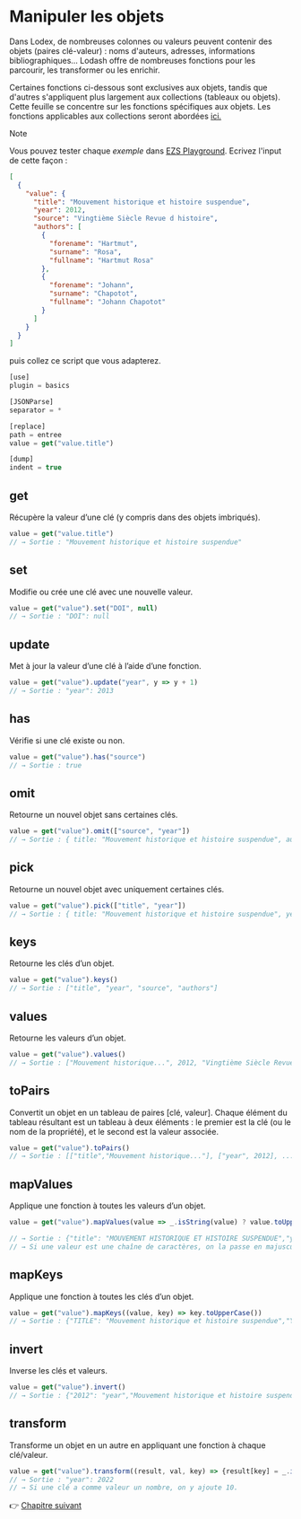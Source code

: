 # Manipuler les objets

Dans Lodex, de nombreuses colonnes ou valeurs peuvent contenir des objets (paires clé-valeur) : noms d'auteurs, adresses, informations bibliographiques… Lodash offre de nombreuses fonctions pour les parcourir, les transformer ou les enrichir.

Certaines fonctions ci-dessous sont exclusives aux objets, tandis que d'autres s'appliquent plus largement aux collections (tableaux ou objets). Cette feuille se concentre sur les fonctions spécifiques aux objets. Les fonctions applicables aux collections seront abordées [ici.]()

> [!NOTE]  
> Vous pouvez tester chaque *exemple* dans [EZS Playground](http://ezs-playground.daf.intra.inist.fr/). Ecrivez l'input de cette façon : 
> ```json
> [
>   {
>     "value": {
>       "title": "Mouvement historique et histoire suspendue",
>       "year": 2012,
>       "source": "Vingtième Siècle Revue d histoire",
>       "authors": [
>         {
>           "forename": "Hartmut",
>           "surname": "Rosa",
>           "fullname": "Hartmut Rosa"
>         },
>         {
>           "forename": "Johann",
>           "surname": "Chapotot",
>           "fullname": "Johann Chapotot"
>         }
>       ]
>     }
>   }
> ]
> ```
>
> puis collez ce script que vous adapterez.
> 
> ```js
> [use]
> plugin = basics
>
> [JSONParse]
> separator = *
>
> [replace]
> path = entree
> value = get("value.title")
>
> [dump]
> indent = true
> ```

## get  

Récupère la valeur d’une clé (y compris dans des objets imbriqués).  

```js
value = get("value.title")
// → Sortie : "Mouvement historique et histoire suspendue"
```

## set  

Modifie ou crée une clé avec une nouvelle valeur.  

```js
value = get("value").set("DOI", null)
// → Sortie : "DOI": null
```

## update  

Met à jour la valeur d’une clé à l’aide d’une fonction.  

```js
value = get("value").update("year", y => y + 1)
// → Sortie : "year": 2013
```

## has  

Vérifie si une clé existe ou non.  

```js
value = get("value").has("source")
// → Sortie : true
```

## omit  

Retourne un nouvel objet sans certaines clés.  

```js
value = get("value").omit(["source", "year"])
// → Sortie : { title: "Mouvement historique et histoire suspendue", authors: [...] }
```

## pick  

Retourne un nouvel objet avec uniquement certaines clés.  

```js
value = get("value").pick(["title", "year"])
// → Sortie : { title: "Mouvement historique et histoire suspendue", year: 2012 }
```

## keys  

Retourne les clés d’un objet.  

```js
value = get("value").keys()
// → Sortie : ["title", "year", "source", "authors"]
```

## values  

Retourne les valeurs d’un objet.  

```js
value = get("value").values()
// → Sortie : ["Mouvement historique...", 2012, "Vingtième Siècle Revue d histoire", [ ... ]]
```

## toPairs  

Convertit un objet en un tableau de paires [clé, valeur]. Chaque élément du tableau résultant est un tableau à deux éléments : le premier est la clé (ou le nom de la propriété), et le second est la valeur associée. 

```js
value = get("value").toPairs()
// → Sortie : [["title","Mouvement historique..."], ["year", 2012], ...]
```

## mapValues  

Applique une fonction à toutes les valeurs d’un objet.  

```js
value = get("value").mapValues(value => _.isString(value) ? value.toUpperCase() : value)

// → Sortie : {"title": "MOUVEMENT HISTORIQUE ET HISTOIRE SUSPENDUE","year": 2012,"source": "VINGTIÈME SIÈCLE REVUE D HISTOIRE"...}
// → Si une valeur est une chaîne de caractères, on la passe en majuscules.
```

## mapKeys  

Applique une fonction à toutes les clés d’un objet.  

```js
value = get("value").mapKeys((value, key) => key.toUpperCase())
// → Sortie : {"TITLE": "Mouvement historique et histoire suspendue","YEAR": 2012,"SOURCE": "Vingtième Siècle Revue d histoire"...}
```

## invert  

Inverse les clés et valeurs.  

```js
value = get("value").invert()
// → Sortie : {"2012": "year","Mouvement historique et histoire suspendue": "title"...}
```

## transform  

Transforme un objet en un autre en appliquant une fonction à chaque clé/valeur.  

```js
value = get("value").transform((result, val, key) => {result[key] = _.isNumber(val) ? val + 10 : val}, {})
// → Sortie : "year": 2022
// → Si une clé a comme valeur un nombre, on y ajoute 10.
```

👉 [Chapitre suivant](https://github.com/AnaelKremer/Atelier-Lodash-usage-Lodex/blob/main/07-collections.md)